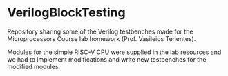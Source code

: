 # VerilogBlockTesting

Repository sharing some of the Verilog testbenches made for the Microprocessors Course lab homework (Prof. Vasileios Tenentes).

Modules for the simple RISC-V CPU were supplied in the lab resources and we had to implement modifications and write new testbenches for the modified modules.
